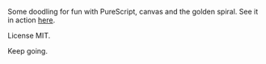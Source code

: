 Some doodling for fun with PureScript, canvas and the golden spiral. See it in action [here](http://jliuhtonen.github.io/spirals). 

License MIT.

Keep going.
